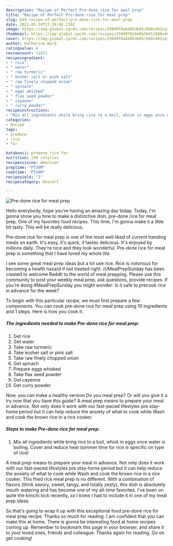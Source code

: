 ```yaml
---
description: "Recipe of Perfect Pre-done rice for meal prep"
title: "Recipe of Perfect Pre-done rice for meal prep"
slug: 649-recipe-of-perfect-pre-done-rice-for-meal-prep
date: 2021-05-24T17:39:05.130Z
image: https://img-global.cpcdn.com/recipes/25049f8ab48b3b05/680x482cq70/pre-done-rice-for-meal-prep-recipe-main-photo.jpg
thumbnail: https://img-global.cpcdn.com/recipes/25049f8ab48b3b05/680x482cq70/pre-done-rice-for-meal-prep-recipe-main-photo.jpg
cover: https://img-global.cpcdn.com/recipes/25049f8ab48b3b05/680x482cq70/pre-done-rice-for-meal-prep-recipe-main-photo.jpg
author: Katherine Ward
ratingvalue: 4
reviewcount: 11621
recipeingredient:
- " rice"
- " water"
- " raw turmeric"
- " kosher salt or pink salt"
- " raw finely chopped onion"
- " spinach"
- " eggs whisked"
- " flax seed powder"
- " cayenne"
- " curry powder"
recipeinstructions:
- "Mix all ingredients while bring rice to a boil, whisk in eggs once water is boiling. Cover and reduce heat (simmer time for rice is specific on type of rice)"
categories:
- Recipe
tags:
- predone
- rice
- for

katakunci: predone rice for 
nutrition: 250 calories
recipecuisine: American
preptime: "PT38M"
cooktime: "PT46M"
recipeyield: "1"
recipecategory: Dessert

---
```



![Pre-done rice for meal prep](https://img-global.cpcdn.com/recipes/25049f8ab48b3b05/680x482cq70/pre-done-rice-for-meal-prep-recipe-main-photo.jpg)

Hello everybody, hope you're having an amazing day today. Today, I'm gonna show you how to make a distinctive dish, pre-done rice for meal prep. One of my favorites food recipes. This time, I'm gonna make it a little bit tasty. This will be really delicious.

Pre-done rice for meal prep is one of the most well liked of current trending meals on earth. It's easy, it's quick, it tastes delicious. It's enjoyed by millions daily. They're nice and they look wonderful. Pre-done rice for meal prep is something that I have loved my whole life.

I see some great meal prep ideas but a lot use rice. Rice is notorious for becoming a health hazard if not treated right. /r/MealPrepSunday has been created to welcome Reddit to the world of meal prepping. Please use this community to post your weekly meal prep, ask questions, provide recipes. If you&#39;re doing #MealPrepSunday you might wonder: Is it safe to precook rice in advance for the week?


To begin with this particular recipe, we must first prepare a few components. You can cook pre-done rice for meal prep using 10 ingredients and 1 steps. Here is how you cook it.

<!--inarticleads1-->

##### The ingredients needed to make Pre-done rice for meal prep:

1. Get  rice
1. Get  water
1. Take  raw turmeric
1. Take  kosher salt or pink salt
1. Take  raw finely chopped onion
1. Get  spinach
1. Prepare  eggs whisked
1. Take  flax seed powder
1. Get  cayenne
1. Get  curry powder


Now, you can make a healthy version Do you meal prep? Or will you give it a try now that you have this guide? A meal prep means to prepare your meal in advance. Not only does it work with our fast-paced lifestyles pre stay-home period but it can help reduce the anxiety of what to cook while Wash and cook the brown rice in a rice cooker. 

<!--inarticleads2-->

##### Steps to make Pre-done rice for meal prep:

1. Mix all ingredients while bring rice to a boil, whisk in eggs once water is boiling. Cover and reduce heat (simmer time for rice is specific on type of rice)


A meal prep means to prepare your meal in advance. Not only does it work with our fast-paced lifestyles pre stay-home period but it can help reduce the anxiety of what to cook while Wash and cook the brown rice in a rice cooker. This fried rice meal prep is no different. With a combination of flavors (think savory, sweet, tangy, and totally zesty), this dish is absolutely mouth watering and has become one of my all-time favorites. I&#39;ve been on quite the kimchi kick recently, so I knew I had to include it in one of my meal prep ideas. 

So that's going to wrap it up with this exceptional food pre-done rice for meal prep recipe. Thanks so much for reading. I am confident that you can make this at home. There is gonna be interesting food at home recipes coming up. Remember to bookmark this page in your browser, and share it to your loved ones, friends and colleague. Thanks again for reading. Go on get cooking!
